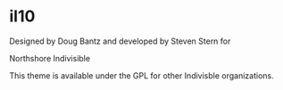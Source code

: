 # il10

Designed by Doug Bantz and developed by Steven Stern for

Northshore Indivisible

This theme is available under the GPL for other Indivisble organizations.
